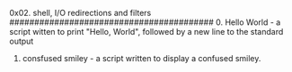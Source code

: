 0x02. shell, I/O redirections and filters
#########################################
0. Hello World - a script witten to print "Hello, World", followed by a new line to the standard output
1. consfused smiley - a script written to display a confused smiley.
